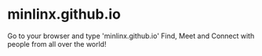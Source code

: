 # minlinx.github.io
Go to your browser and type 'minlinx.github.io'
Find, Meet and Connect with people from all over the world! 
